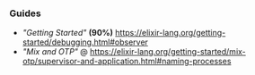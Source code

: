 ### Guides
* _"Getting Started"_ **(90%)** https://elixir-lang.org/getting-started/debugging.html#observer
* _"Mix and OTP"_ @ https://elixir-lang.org/getting-started/mix-otp/supervisor-and-application.html#naming-processes
